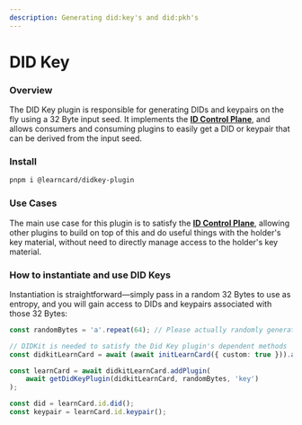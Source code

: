 ```yaml
---
description: Generating did:key's and did:pkh's
---
```


# DID Key

### Overview

The DID Key plugin is responsible for generating DIDs and keypairs on the fly using a 32 Byte input seed. It implements the [**ID Control Plane**](broken-reference), and allows consumers and consuming plugins to easily get a DID or keypair that can be derived from the input seed.

### Install

```bash
pnpm i @learncard/didkey-plugin
```

### Use Cases

The main use case for this plugin is to satisfy the [**ID Control Plane**](broken-reference), allowing other plugins to build on top of this and do useful things with the holder's key material, without need to directly manage access to the holder's key material.

### How to instantiate and use DID Keys

Instantiation is straightforward—simply pass in a random 32 Bytes to use as entropy, and you will gain access to DIDs and keypairs associated with those 32 Bytes:

```typescript
const randomBytes = 'a'.repeat(64); // Please actually randomly generate your bytes!

// DIDKit is needed to satisfy the Did Key plugin's dependent methods   
const didkitLearnCard = await (await initLearnCard({ custom: true })).addPlugin(await getDidKitPlugin());

const learnCard = await didkitLearnCard.addPlugin(
    await getDidKeyPlugin(didkitLearnCard, randomBytes, 'key')
);

const did = learnCard.id.did();
const keypair = learnCard.id.keypair();
```
